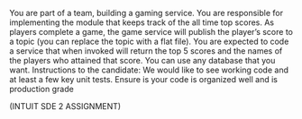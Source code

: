 You are part of a team, building a gaming service. You are responsible for implementing the module that
keeps track of the all time top scores. As players complete a game, the game service will publish the
player’s score to a topic (you can replace the topic with a flat file). You are expected to code a service
that when invoked will return the top 5 scores and the names of the players who attained that score.
You can use any database that you want.
Instructions to the candidate:
We would like to see working code and at least a few key unit tests.
Ensure is your code is organized well and is production grade

(INTUIT SDE 2 ASSIGNMENT)
